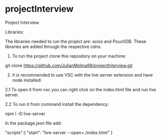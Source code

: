 # projectInterview
Project Interview


Libraries:

The libraries needed to run the project are: axios and PouchDB. These libraries are added through the respective cdns.

1. To run the project clone this repository on your machine:

git clone https://github.com/JulianMolina99/projectInterview.git

2. It is recommended to use VSC with the live server extension and have node installed:

2.1 To open it from vsc you can right click on the index.html file and run live server.

2.2 To run it from command install the dependency:

npm i -D live-server

In the package.json file add: 

"scripts":{
  "start": "live-server --open=./index.html"
}


